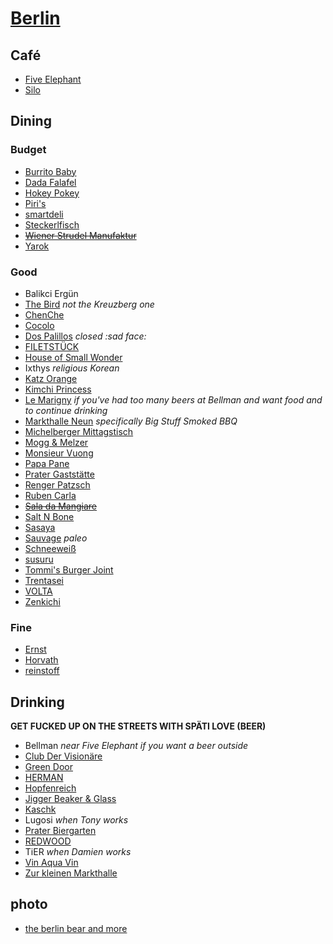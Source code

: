 # [Berlin](http://en.wikipedia.org/wiki/Berlin)

## Café

* [Five Elephant](http://www.fiveelephant.com)
* [Silo](http://silo-coffee.com)

## Dining

### Budget

* [Burrito Baby](http://burritobaby.de)
* [Dada Falafel](http://www.dadafalafel.de/falafel.html)
* [Hokey Pokey](http://www.hokey-pokey.de)
* [Piri's](http://piris-chicken.com)
* [smartdeli](http://www.smartdeli.org)
* [Steckerlfisch](http://steckerlfisch.com/)
* ~~[Wiener Strudel Manufaktur](http://www.strudel-manufaktur.de)~~
* [Yarok](http://www.yarok-restaurant.de)

### Good

* Balikci Ergün
* [The Bird](http://www.thebirdinberlin.com/) _not the Kreuzberg one_
* [ChenChe](http://www.chenche-berlin.de)
* [Cocolo](http://kuchi.de/?r=cocolo-xberg)
* [Dos Palillos](http://www.dospalillos.com/home.php?rest=2&lang=en) _closed :sad face:_
* [FILETSTÜCK](http://www.filetstueck-berlin.de)
* [House of Small Wonder](http://www.houseofsmallwonder.de)
* Ixthys _religious Korean_
* [Katz Orange](http://www.katzorange.com)
* [Kimchi Princess](http://kimchiprincess.com)
* [Le Marigny](http://le-marigny.de) _if you've had too many beers at Bellman and want food and to continue drinking_
* [Markthalle Neun](http://markthalleneun.de) _specifically Big Stuff Smoked BBQ_
* [Michelberger Mittagstisch](http://www.michelbergerhotel.com/#/de/restaurant)
* [Mogg & Melzer](http://www.moggandmelzer.com)
* [Monsieur Vuong](http://www.monsieurvuong.de)
* [Papa Pane](http://papapane.de)
* [Prater Gaststätte](http://www.pratergarten.de/d/gaststaette.php4)
* [Renger Patzsch](http://http://www.renger-patzsch.com)
* [Ruben Carla](http://www.rubencarla.com)
* ~~[Sala da Mangiare](http://saladamangiare.de)~~
* [Salt N Bone](http://saltnbone.de)
* [Sasaya](http://sasaya-berlin.de)
* [Sauvage](http://www.sauvageberlin.com) _paleo_
* [Schneeweiß](http://www.schneeweiss-berlin.de/schneeweiss.html)
* [susuru](http://www.susuru.de)
* [Tommi's Burger Joint](http://www.burgerjoint.de)
* [Trentasei](http://trentasei.de)
* [VOLTA](http://dasvolta.com)
* [Zenkichi](http://zenkichi.de)

### Fine

* [Ernst](http://ernstberlin.de)
* [Horvath](http://www.restaurant-horvath.de)
* [reinstoff](http://reinstoff.eu)

## Drinking

__GET FUCKED UP ON THE STREETS WITH SPÄTI LOVE (BEER)__

* Bellman _near Five Elephant if you want a beer outside_
* [Club Der Visionäre](http://clubdervisionaere.com)
* [Green Door](http://greendoor.de)
* [HERMAN](https://www.facebook.com/bravebelgians.HERMAN)
* [Hopfenreich](https://www.facebook.com/hopfenreichberlin)
* [Jigger Beaker & Glass](https://www.facebook.com/jiggerbeakerglass)
* [Kaschk](http://kaschk.de)
* Lugosi _when Tony works_
* [Prater Biergarten](http://www.pratergarten.de/d/biergarten.php4)
* [REDWOOD](http://redwoodbar.de)
* TiER _when Damien works_
* [Vin Aqua Vin](http://vinaquavin.de)
* [Zur kleinen Markthalle](http://zur-kleinen-markthalle.de)


## photo

* [the berlin bear and more](https://www.facebook.com/permalink.php?story_fbid=196150857406122&id=100010336261924&pnref=story)

